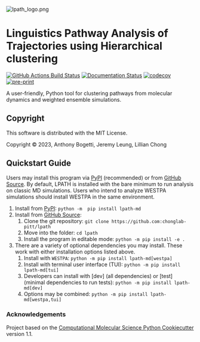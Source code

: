![lpath_logo.png](https://raw.githubusercontent.com/chonglab-pitt/LPATH/main/logo/lpath_logo.png)

Linguistics Pathway Analysis of Trajectories using Hierarchical clustering
==============================
[//]: # (Badges)
[![GitHub Actions Build Status](https://github.com/chonglab-pitt/lpath/workflows/CI/badge.svg)](https://github.com/chonglab-pitt/lpath/actions?query=workflow%3ACI)
[![Documentation Status](https://readthedocs.org/projects/lpath/badge/?version=latest)](https://lpath.readthedocs.io/en/latest/?badge=latest)
[![codecov](https://codecov.io/gh/jeremyleung521/lpath/branch/main/graph/badge.svg?token=5SS08RH1MO)](https://codecov.io/gh/jeremyleung521/lpath)
[![pre-print](https://img.shields.io/badge/pre--print-darkred)](https://www.biorxiv.org/content/10.1101/2023.08.17.553774v1)

A user-friendly, Python tool for clustering pathways from molecular dynamics and weighted ensemble simulations.


## Copyright

This software is distributed with the MIT License.

Copyright © 2023, Anthony Bogetti, Jeremy Leung, Lillian Chong


## Quickstart Guide

Users may install this program via [PyPI](https://pypi.org/project/lpath-md/) (recommended) or 
from [GitHub Source](https://github.com/chonglab-pitt/lpath). By default, LPATH is installed with the bare minimum to 
run analysis on classic MD simulations. Users who intend to analyze WESTPA simulations should install WESTPA 
in the same environment.

1. Install from [PyPI](https://pypi.org/project/lpath-md/):
    ```python -m  pip install lpath-md```
2. Install from [GitHub Source](https://github.com/chonglab-pitt/lpath):
    1. Clone the git repository:  ```git clone https://github.com:chonglab-pitt/lpath```
    2. Move into the folder: ```cd lpath```
    3. Install the program in editable mode: ```python -m pip install -e .```
3. There are a variety of optional dependencies you may install. These work with either installation options listed above.
    1. Install with `WESTPA`: ```python -m pip install lpath-md[westpa]```
    2. Install with terminal user interface (TUI): ```python -m pip install lpath-md[tui]```
    3. Developers can install with [dev] (all dependencies) or [test] (minimal dependencies to run tests): ```python -m pip install lpath-md[dev]```
    4. Options may be combined: ```python -m pip install lpath-md[westpa,tui]```


### Acknowledgements
 
Project based on the 
[Computational Molecular Science Python Cookiecutter](https://github.com/molssi/cookiecutter-cms) version 1.1.
